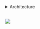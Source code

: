 <details>   

<summary>Architecture</summary><br>

    src
    ┣ BirinciHafta
    ┃ ┣ Harflendirme.java
    ┃ ┣ SayiTahmini.java
    ┃ ┣ TamBolenSayilar.java
    ┃ ┗ ToplamAsalSayi.java
    ┣ SecondWeek
    ┃ ┣ CarsType
    ┃ ┃ ┣ Hatchback.java
    ┃ ┃ ┣ Sedan.java
    ┃ ┃ ┗ Suv.java
    ┃ ┣ Cars.java
    ┃ ┣ Customer.java
    ┃ ┗ RentCar.java
    ┗ Main.java

</details>

<br>

![](https://img.shields.io/badge/java-v19-green)
